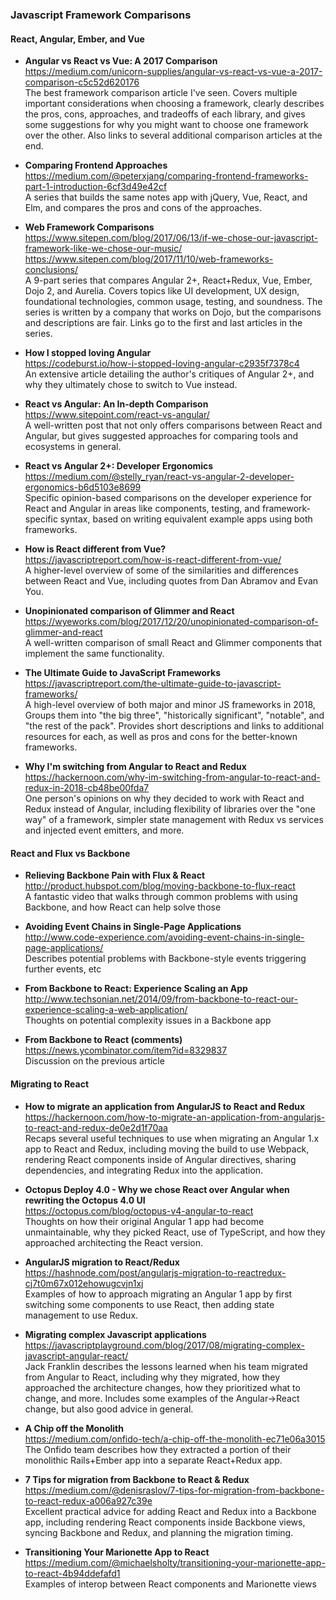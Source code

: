 ### Javascript Framework Comparisons

#### React, Angular, Ember, and Vue

- **Angular vs React vs Vue: A 2017 Comparison**  
  https://medium.com/unicorn-supplies/angular-vs-react-vs-vue-a-2017-comparison-c5c52d620176  
  The best framework comparison article I've seen. Covers multiple important considerations when choosing a framework, clearly describes the pros, cons, approaches, and tradeoffs of each library, and gives some suggestions for why you might want to choose one framework over the other.  Also links to several additional comparison articles at the end.

- **Comparing Frontend Approaches**  
  https://medium.com/@peterxjang/comparing-frontend-frameworks-part-1-introduction-6cf3d49e42cf  
  A series that builds the same notes app with jQuery, Vue, React, and Elm, and compares the pros and cons of the approaches.
  
- **Web Framework Comparisons**  
  https://www.sitepen.com/blog/2017/06/13/if-we-chose-our-javascript-framework-like-we-chose-our-music/  
  https://www.sitepen.com/blog/2017/11/10/web-frameworks-conclusions/  
  A 9-part series that compares Angular 2+, React+Redux, Vue, Ember, Dojo 2, and Aurelia.  Covers topics like UI development, UX design, foundational technologies, common usage, testing, and soundness.  The series is written by a company that works on Dojo, but the comparisons and descriptions are fair.  Links go to the first and last articles in the series.
  
- **How I stopped loving Angular**  
  https://codeburst.io/how-i-stopped-loving-angular-c2935f7378c4  
  An extensive article detailing the author's critiques of Angular 2+, and why they ultimately chose to switch to Vue instead.
  
- **React vs Angular: An In-depth Comparison**  
  https://www.sitepoint.com/react-vs-angular/  
  A well-written post that not only offers comparisons between React and Angular, but gives suggested approaches for comparing tools and ecosystems in general.
  
- **React vs Angular 2+: Developer Ergonomics**  
  https://medium.com/@stelly_ryan/react-vs-angular-2-developer-ergonomics-b6d5103e8699  
  Specific opinion-based comparisons on the developer experience for React and Angular in areas like components, testing, and framework-specific syntax, based on writing equivalent example apps using both frameworks.
  
- **How is React different from Vue?**  
  https://javascriptreport.com/how-is-react-different-from-vue/  
  A higher-level overview of some of the similarities and differences between React and Vue, including quotes from Dan Abramov and Evan You.
  
- **Unopinionated comparison of Glimmer and React**  
  https://wyeworks.com/blog/2017/12/20/unopinionated-comparison-of-glimmer-and-react  
  A well-written comparison of small React and Glimmer components that implement the same functionality.
  
- **The Ultimate Guide to JavaScript Frameworks**  
  https://javascriptreport.com/the-ultimate-guide-to-javascript-frameworks/  
  A high-level overview of both major and minor JS frameworks in 2018, Groups them into "the big three", "historically significant", "notable", and "the rest of the pack".  Provides short descriptions and  links to additional resources for each, as well as pros and cons for the better-known frameworks.
  
- **Why I'm switching from Angular to React and Redux**  
  https://hackernoon.com/why-im-switching-from-angular-to-react-and-redux-in-2018-cb48be00fda7  
  One person's opinions on why they decided to work with React and Redux instead of Angular, including flexibility of libraries over the "one way" of a framework, simpler state management with Redux vs services and injected event emitters, and more.


#### React and Flux vs Backbone

- **Relieving Backbone Pain with Flux & React**  
  http://product.hubspot.com/blog/moving-backbone-to-flux-react  
  A fantastic video that walks through common problems with using Backbone, and how React can help solve those

- **Avoiding Event Chains in Single-Page Applications**  
  http://www.code-experience.com/avoiding-event-chains-in-single-page-applications/  
  Describes potential problems with Backbone-style events triggering further events, etc

- **From Backbone to React: Experience Scaling an App**  
  http://www.techsonian.net/2014/09/from-backbone-to-react-our-experience-scaling-a-web-application/  
  Thoughts on potential complexity issues in a Backbone app

- **From Backbone to React (comments)**  
  https://news.ycombinator.com/item?id=8329837  
  Discussion on the previous article


#### Migrating to React

- **How to migrate an application from AngularJS to React and Redux**  
  https://hackernoon.com/how-to-migrate-an-application-from-angularjs-to-react-and-redux-de0e2d1f70aa  
  Recaps several useful techniques to use when migrating an Angular 1.x app to React and Redux, including moving the build to use Webpack, rendering React components inside of Angular directives, sharing dependencies, and integrating Redux into the application.
  
- **Octopus Deploy 4.0 - Why we chose React over Angular when rewriting the Octopus 4.0 UI**  
  https://octopus.com/blog/octopus-v4-angular-to-react  
  Thoughts on how their original Angular 1 app had become unmaintainable, why they picked React, use of TypeScript, and how they approached architecting the React version.
  
- **AngularJS migration to React/Redux**  
  https://hashnode.com/post/angularjs-migration-to-reactredux-cj7t0m67x012ehowugcvjn1xj  
  Examples of how to approach migrating an Angular 1 app by first switching some components to use React, then adding state management to use Redux.
  
- **Migrating complex Javascript applications**  
  https://javascriptplayground.com/blog/2017/08/migrating-complex-javascript-angular-react/  
  Jack Franklin describes the lessons learned when his team migrated from Angular to React, including why they migrated, how they approached the architecture changes, how they prioritized what to change, and more.  Includes some examples of the Angular->React change, but also good advice in general.
  
- **A Chip off the Monolith**  
  https://medium.com/onfido-tech/a-chip-off-the-monolith-ec71e06a3015  
  The Onfido team describes how they extracted a portion of their monolithic Rails+Ember app into a separate React+Redux app.
  
- **7 Tips for migration from Backbone to React & Redux**  
  https://medium.com/@denisraslov/7-tips-for-migration-from-backbone-to-react-redux-a006a927c39e  
  Excellent practical advice for adding React and Redux into a Backbone app, including rendering React components inside Backbone views, syncing Backbone and Redux, and planning the migration timing.
  
- **Transitioning Your Marionette App to React**  
  https://medium.com/@michaelsholty/transitioning-your-marionette-app-to-react-4b94ddefafd1  
  Examples of interop between React components and Marionette views